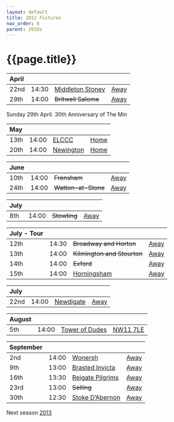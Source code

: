 ```yaml
---
layout: default
title: 2012 Fixtures
nav_order: 8
parent: 2010s
---
```


# {{page.title}}

| April |  |  |  |
|:---|:---|:---|:---|
| 22nd | 14:30 | [Middleton Stoney](middleton-stoney) | [Away](https://goo.gl/maps/NKG1fHyPgmci55aGA) |
| 29th | 14:00 | <del>Britwell Salome</del> | [Away]() |

Sunday 29th April. 30th Anniversary of The Min

| May |  |  |  |
|:---|:---|:---|:---|
| 13th | 14:00 | [ELCCC](elccc) | [Home](https://goo.gl/maps/w2skeCXwzZTEh7e26) |
| 20th | 14:00 | [Newington](newington) | [Home](https://goo.gl/maps/w2skeCXwzZTEh7e26) |

| June |  |  |  |
|:---|:---|:---|:---|
| 10th | 14:00 | <del>Frensham</del> | [Away](https://goo.gl/maps/NKG1fHyPgmci55aGA) |
| 24th | 14:00 | <del>Watton-at-Stone</del> | [Away](https://goo.gl/maps/JPBQawMsjLgYtVHk9) |

| July |  |  |  |
|:---|:---|:---|:---|
| 8th | 14:00 | <del>Stowting</del> | [Away](https://goo.gl/maps/A5HTfBKbD44fwSDq7) |

| July - Tour |  |  |  |
|:---|:---|:---|:---|
| 12th | 14:30 | <del>Broadway and Horton</del> | [Away](https://goo.gl/maps/orv3RETHUX95dBWv7) |
| 13th | 14:00 | <del>Kilmington and Stourton</del> | [Away](https://goo.gl/maps/6q53XChZh9A2) |
| 14th | 14:00 | <del>Exford</del> | [Away](https://goo.gl/maps/fF9q6YYzDXm3mtrf6) |
| 15th | 14:00 | [Horningsham](horningsham) | [Away](https://goo.gl/maps/SNpXcsajYDXfjmff7) |

| July |  |  |  |
|:---|:---|:---|:---|
| 22nd | 14:00 | [Newdigate](newdigate) | [Away](https://goo.gl/maps/kQnkUfc3MdtqLyvd8) |

| August |  |  |  |
|:---|:---|:---|:---|
| 5th | 14:00 | [Tower of Dudes](tower-of-dudes) | [NW11 7LE](https://goo.gl/maps/LA1YeshyKK3zEZQq7) |

| September |  |  |  |
|:---|:---|:---|:---|
| 2nd | 14:00 | [Wonersh](wonersh) | [Away](https://goo.gl/maps/CyANaeGNBaq4dTzV7) |
| 9th | 13:00 | [Brasted Invicta](brasted-invicta) | [Away]() |
| 16th | 13:30 | [Reigate Pilgrims](reigate-pilgrims) | [Away](https://goo.gl/maps/z54KDhWLtQreY6xy9) |
| 23rd | 13:00 | <del>Selling</del> | [Away](https://goo.gl/maps/pV2tb26PncWLNiBm9) |
| 30th | 12:30 | [Stoke D’Abernon](stoke-dabernon) | [Away](https://goo.gl/maps/TZ6dc1jPisurqYf49) |

Next season [2013](../2013)